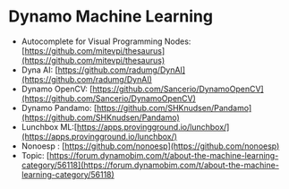 # Dynamo Machine Learning

- Autocomplete for Visual Programming Nodes: [https://github.com/mitevpi/thesaurus](https://github.com/mitevpi/thesaurus)
- Dyna AI: [https://github.com/radumg/DynAI](https://github.com/radumg/DynAI)
- Dynamo OpenCV: [https://github.com/Sancerio/DynamoOpenCV](https://github.com/Sancerio/DynamoOpenCV)
- Dynamo Pandamo: [https://github.com/SHKnudsen/Pandamo](https://github.com/SHKnudsen/Pandamo)
- Lunchbox ML:[https://apps.provingground.io/lunchbox/](https://apps.provingground.io/lunchbox/)
- Nonoesp : [https://github.com/nonoesp](https://github.com/nonoesp)
- Topic: [https://forum.dynamobim.com/t/about-the-machine-learning-category/56118](https://forum.dynamobim.com/t/about-the-machine-learning-category/56118)
